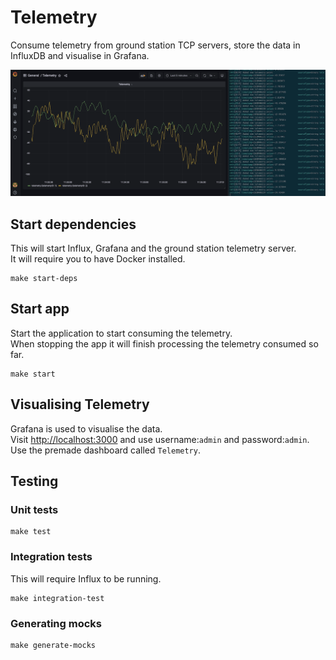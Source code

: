 # Telemetry

Consume telemetry from ground station TCP servers, store the data in InfluxDB and visualise in Grafana.

![Working example](./docs/example.png)

## Start dependencies
This will start Influx, Grafana and the ground station telemetry server.   
It will require you to have Docker installed.

```
make start-deps
```

## Start app

Start the application to start consuming the telemetry.   
When stopping the app it will finish processing the telemetry consumed so far.

```
make start
```

## Visualising Telemetry
Grafana is used to visualise the data.  
Visit [http://localhost:3000](http://localhost:3000) and use username:`admin` and password:`admin`.  
Use the premade dashboard called `Telemetry`.

## Testing

### Unit tests

```
make test
```

### Integration tests
This will require Influx to be running.  

```
make integration-test
```

### Generating mocks
```
make generate-mocks
```